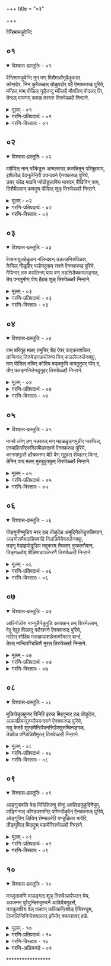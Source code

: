 +++
title = "०३"

+++

वॆन्ऱिमामऴुवेन्दि

## ०१

<details open><summary>विश्वास-प्रस्तुतिः - ०१</summary>

वॆन्ऱिमामऴुवेन्दि मुन् मण् मिशैमन्नरैमूवॆऴुकाल्  
कॊन्ऱदेव, निन् कुरैकऴल् तॊऴुवदोर् वहै ऎनक्करुळ् पुरिये,  
मन्ऱिल् माम् पॊऴिल् नुऴैतन्दु मल्लिहै मौवलिन् पोदलर् त्ति,  
तॆन्ऱल् मामणम् कमळ् तरवरु तिरुवॆळ्ळऱै निन्ऱाने.
</details>

<details><summary>मूलम् - ०१</summary>

वॆन्ऱिमामऴुवेन्दि मुन् मण् मिशैमन्नरैमूवॆऴुकाल्  
कॊन्ऱदेव, निन् कुरैकऴल् तॊऴुवदोर् वहै ऎनक्करुळ् पुरिये,  
मन्ऱिल् माम् पॊऴिल् नुऴैतन्दु मल्लिहै मौवलिन् पोदलर् त्ति,  
तॆन्ऱल् मामणम् कमळ् तरवरु तिरुवॆळ्ळऱै निन्ऱाने.
</details>

<details><summary>गरणि-प्रतिपदार्थः - ०१</summary>

वॆन्ऱि= जयप्रदवाद, मा = दॊड्ड, मऴु = गण्डुगॊडलियन्नु, एन्दि = धरिसि, मुन् = हिन्दॆ ऒन्दु कालदल्लि, , मण् मिशै= भूमियन्नाळुव, मन्नरै = राजरन्नु, मूवॆऴु काल् = इप्पत्तॊन्दु सल, कॊन्ऱ देव = कॊन्दु हाकिद देवने, निन् = निन्न, कुरै कऴल् = अलङ्कृतवाद पादगळन्नु, तॊऴुवदु = सेवॆमाडुवन्थ, ओर् वहै = ऒन्दु रीतियन्नु, ऎनक्कु = ननगॆ, अरुळ् पुरिये = कृपॆमाडु, मन्ऱिल् = मनॆय अङ्गळगळल्लि, \(इतर बिडुविन स्थळगळल्लि\), माम् पॊऴिल् = माविन तोपुगळल्लि, नुऴै तन्दु = नुसुळि, मल्लिहै = मल्लिगॆय, मौवलिन् = जाजिय, पोदु = हूगळन्नु, अलर् त्ति = अरळिसि, तॆन्ऱल् = तॆङ्कणगाळियु, मामणम् = अतिशयवाद परिमळवन्नु, कमऴ् तर = कमळिसुवन्तॆ, वरु = बीसुत्तिरुव, तिरुवॆळ्लऱै निन्ऱाने = तिरुवॆळ्ळरैक्षेत्रदल्लि नॆलसिरुववने. 
</details>

<details><summary>गरणि-विस्तारः - ०१</summary>

जयप्रदवाद दॊड्ड गण्डुगॊडलियन्नु हिडिदु, हिन्दॆ ऒन्दु कालदल्लि, भूमियन्नाळुव राजरन्नु इप्पत्तॊन्दु सल कॊन्दु हाकिद देवने, मनॆय अङ्गळ मत्तु बिडुविरुव स्थळगळल्लि माविन तोपुगळल्लि नुसुळि, बॆळॆदिरुव मल्लिगॆ मत्तु जाजिय हूगळन्नु अरळिसि, अवुगळ अतिशयवाद परिमळवन्नु कमळिसुवन्तॆ बीसुत्तिरुव तॆङ्कणगाळिय तिरुवॆळ्ळरै क्षेत्रदल्लि नॆलसिरुव स्वामिये, निन्न अलङ्कृतवाद तिरुवडिगळ सेवॆमाडुवन्थ ऒन्दु मार्गवन्नु ननगॆ करुणिसबेकु. 

ई तिरुमॊऴिय पाशुरगळु तिरुवॆळ्ळरै क्षेत्रदल्लि अर्चास्वरूपनागि नॆलसिरुव भगवन्तनिगॆ मीसलु. ई क्षेत्रवु उत्तमवाद सुगन्धवन्नु हॊत्तु तरुव हितकरवाद तॆङ्कणगाळिगॆ मैऒड्डिदॆ. परिशुद्धवाद बिळिय कल्लिन बॆट्टगळ क्षेत्रवादद्दरिन्द अदक्कॆ “तिरुवॆळ्ळरै” ऎन्दरॆ ’श्वेताद्रि – बिळिय बॆट्ट’ ऎम्ब हॆसरु, ऎन्नुत्तारॆ. माविन तोपुगळू, मल्लिगॆ जाजि मॊदलाद ऎल्ल बगॆय सुवासनॆय हूबळ्ळिगळू ऎल्लॆल्लियू बॆळॆदिरुव, सुन्दरवाद क्षेत्रदल्लि भगवन्तनु दिव्यसुन्दरनागि भगवन्तनु नॆलसिद्दानॆ. हिन्दॆ, आ स्वामिये, परशुरामनागि अवतरिसि, तन्न तन्दॆयाद जमदग्नि महर्षिगॆ अवमान मादिद कार्तवीर्यार्जुननॆम्ब बलिष्ठ क्षत्रिय राजनन्नु शिक्षिसिद्दल्लदॆ, स्वार्थसाधकराद दुष्ट क्षत्रियरे भूमिय मेलॆ उळियदन्तॆ माडलु फणतॊट्टु तन्न गण्डुगॊडलियन्नु हिडिदु इप्पत्तॊन्दु सल भूप्रदक्षिणॆ माडि, कैगॆ सिक्कक्षत्रियरन्नॆल्ला कॊच्चि हाकिदनु. आ स्वामिये ईग मधुरमूर्तियागि तिरुवॆळ्ळरै क्षेत्रदल्लि नॆलसिरुवुदु. अवन सेवॆ माडि, अवनन्नु ऒलिसिकॊळ्ळबेकॆम्ब उत्कटवाद आशॆयिन्द, आळ्वाररु स्वामियन्ने बेडिकॊळ्ळुत्तारॆ- “स्वामी, निन्न तिरुवडिगळ सेवॆमाडि निन्न कृपॆगॆ पात्रनागबहुदाद ऒन्दु अपरूपवाद भक्तिमार्गवन्नु ननगॆ दयॆनीडु”. 

सेवॆये भक्तिमार्गगळल्लि सरळवाद सुलभवाद मार्गवॆन्दू अदर मूलक भगवन्तन अनुग्रहवन्नु पडॆदुकॊळ्ळबेकॆन्दू आळ्वारर इङ्गितवो, हितवचनवो?
</details>

## ०२

<details open><summary>विश्वास-प्रस्तुतिः - ०२</summary>

वशैयिल् नान् मऱैकॆडुत्त अम्मलरयऱ् करुळिमुन् परिमुहमाय्,  
इशैकॊळ् वेदनूलॆन्ऱिवै पयन्दवने ऎनक्करुळ् पुरिये,  
उयर् कॊळ् मादवि प्पोदॊडुलाविय मारुदम् वीदियिन् वाय्,  
तिशैयॆल्लाम् कमऴुम् पॊऴिल् शूऴ् तिरुवॆळ्लऱै निन्ऱाने.
</details>

<details><summary>मूलम् - ०२</summary>

वशैयिल् नान् मऱैकॆडुत्त अम्मलरयऱ् करुळिमुन् परिमुहमाय्,  
इशैकॊळ् वेदनूलॆन्ऱिवै पयन्दवने ऎनक्करुळ् पुरिये,  
उयर् कॊळ् मादवि प्पोदॊडुलाविय मारुदम् वीदियिन् वाय्,  
तिशैयॆल्लाम् कमऴुम् पॊऴिल् शूऴ् तिरुवॆळ्लऱै निन्ऱाने.
</details>

<details><summary>गरणि-प्रतिपदार्थः - ०२</summary>

वशै इल् = दोषगळिल्लद, नान् मऱै = नाल्कुवेदगळन्नु, कॆडुत्त = \(कॆडिसिकॊण्ड\), कळॆदुकॊण्ड, अ-मलर् अयऱ् कु = आ हूविन ब्रह्मनिगॆ, अरुळि = कृपॆमाडि, मुन् = हिन्दॆ ऒन्दु कालदल्लि, परिमुहम् आय् = हयग्रीव अवतारियागि, इशैकॊळ् = गानमाडुव, वेद नूल् ऎन्ऱु = वेदग्रन्थगळु ऎन्दु, इवै = इवुगळन्नु, पयन्दवने = हॆसरिट्टु करॆदवने, ऎनक्कु = ननगॆ, अरुळ् पुरिये = कृपॆदोरु, उयर् कॊळ् = ऎत्तरवागि बॆळॆदिरुव, मादवि पोदॊडु = माधवि हूगळॊडनॆ, उलाविय = सुळिदाडुव, मारुदम् = मन्दमारुतवु, विदियिन् वाय् = बीदिगळ मूलक, तिशै ऎल्लाम् = ऎल्ला दिक्कुगळू, कमऴुम् = कमळिसुव, पॊऴिल् शूऴ् = तोपुगळिन्द सुत्तुवरिद, तिरुवॆळ्ळऱै निन्ऱाने = तिरुवॆळ्ळरै क्षेत्रदल्लि नॆलसिरुववने.
</details>

<details><summary>गरणि-विस्तारः - ०२</summary>

दोषगळिल्लद नाल्कुवेदगळन्नु \(कॆडिसिकॊण्ड\) कळॆदुकॊण्ड आ हूविन अजनिगॆ कृपॆमाडि, हयग्रीवनागि, गानमाडुव वेदग्रन्थगळु ऎन्दु इवक्कॆ हॆसरिट्टवने, ऎत्तरवागि बॆळॆदिरुव माधवी हूगळॊडनॆ सुळिदाडुव मन्दमारुतवु बीदिगळ मूलक ऎल्ला दिक्कुगळल्लू कमळिसुव तोपुगळिन्द सुत्तुवरिद तिरुवॆळ्ळरै क्षेत्रदल्लि नॆलसिरुववने, ननगॆ कृपॆदोरु. 

ऎत्तरवागि बॆळॆद मरगळुळ्ळ तोपुगळिन्द तिरुवॆळ्ळरै क्षेत्रवु सुत्तुवरिदिदॆ. मरगळिगॆ माधवीलतॆगळु हॆणॆदुकॊण्डु, अवू सह ऎत्तरक्कॆ बॆळॆदिवॆ. अवुगळल्लि समृद्धियागि अरळिद हूगळ नडुवॆ तॆङ्कण मन्दमारुतवु सुळिदाडुत्ता, परिमळवन्नु तुम्बिकॊण्डु, इडिय क्षेत्रवे कमळिसुवन्तॆ माडुत्तदॆ. आ दिव्य सन्निवेशदल्लिये भगवन्तनु नित्यवास माडुत्तिरुवुदु. आ स्वामिये, हिन्दॆ, सृष्टिगॆ आदियल्लि तन्न नाभिकमलदल्लिये चतुर्मुखब्रह्मनन्नु सृष्टिसिदनु. अवनिगॆ दोषरहितवू परिशुद्धवू आद नाल्कुवेदगळन्नु उपदेशमाडिदनु. ब्रह्मनु अजागरूकनागिरुव समयक्कागि मधुकैटभटरॆम्ब राक्षसरु अवुगळन्नु अपहरिसिकॊण्डु होगि आळवाद कडलल्लि अडगिकॊण्डुबिट्टरु. ब्रह्मनु दिक्कुकॆट्टवनागि भगवन्तनल्लि मॊरॆयिट्टनु. अवनिगॆ कृपॆदोरुवुदक्कागि, स्वामियु हयग्रीवनागि अवतरिसि, राक्षसरन्नु कॊन्दु, वेदगळन्नु मत्तॆब्रह्मनिगॆ ऒप्पिसिद्दल्लदॆ, ताने अवनिगॆ क्रमबद्धवागि गानपूर्णवागि, अवुगळन्नु साङ्गवागि उपदेशिसिदनु. महदुपकारियाद स्वामियन्नु आळ्वाररु बेडुत्तारॆ. “स्वामी, निन्न तिरुवडिगळ सेवॆयन्नु ऎडॆबिडदन्तॆ माडबहुदाद ऒन्दु मार्‍गवन्नु ननगॆ करुणिसु”.
</details>

## ०३

<details open><summary>विश्वास-प्रस्तुतिः - ०३</summary>

वॆय्यनायुलहेऴुडन् नलिन्दवन् उडलहमिरुपिळवा,  
कैयिल् नीळुहिर् प्पडैयदुवाय् त्तवने ऎनक्करुळ् पुरिये,  
मैयिनार् तरु वरालिनम् पाय वण् तडत्तिडैक्कमलङ्गळ्,  
तॆय् वनाऱुमॊण् पॊय् हैहळ् शूऴ् तिरुवॆळ्ळऱै निन्ऱाने,
</details>

<details><summary>मूलम् - ०३</summary>

वॆय्यनायुलहेऴुडन् नलिन्दवन् उडलहमिरुपिळवा,  
कैयिल् नीळुहिर् प्पडैयदुवाय् त्तवने ऎनक्करुळ् पुरिये,  
मैयिनार् तरु वरालिनम् पाय वण् तडत्तिडैक्कमलङ्गळ्,  
तॆय् वनाऱुमॊण् पॊय् हैहळ् शूऴ् तिरुवॆळ्ळऱै निन्ऱाने,
</details>

<details><summary>गरणि-प्रतिपदार्थः - ०३</summary>

वॆय्यन् आय् = कडुदुष्टनागि, उलहु एळ् = एळुलोकगळन्नू, उडन् = ऒट्टागि, नलिन्दवन् = हिंसिसिदवन, उडलहम् = ऎदॆयन्नु, इरु पिळवुआ = ऎरडु शीळागि, कैयिल् = कैयल्लिन, नीळ् उहिर् = उद्दनाद उगुरुगळॆम्ब, पडै अदु = आयुधवागि, वाय् त्तवने = पडॆदवने, ऎनक्कु = ननगॆ, अरुळ् पुरिये = कृपॆदोरु, मैयिन् = कप्पुबण्णदिन्द, आर् तरु = तुम्बिरुव, वराल् इनम्= वरल् मीनुगळ गुम्पु \(समूहवु\), पाय = चिम्मि नॆगॆयुत्तिरुव, वण् तडत्तु इडै = सुन्दरवाद तटाकगळल्लि, कमलङ्गळ् = कमलगळु, तॆय् वम् = दिव्यवाद, नाऱुम् = परिमळदिन्द कूडिद, ऒण् = सॊबगिन, पॊय् हैहळ् शूऴ् = सरोवर \(मडुवु\)गळिन्द सुत्तुवरिदिरुव, तिरुवॆळ्ळऱै निन्ऱाने = तिरुवॆळ्ळरैयल्लिरुववने. 
</details>

<details><summary>गरणि-विस्तारः - ०३</summary>

कडुदुष्टनागि एळु लोकगळन्नू ऒट्टागि हिंसिसिदवन ऎदॆयन्नु ऎरडुहोळागि कैयल्लिन उद्दवाद उगुरुगळॆम्ब आयुधवन्नुळ्ळवने, कप्पुबण्णदिन्द तुम्बिरुव वराल् मीनुगळु चिम्मि नॆगॆदाडुव सुन्दरवाद तटाकगळल्लि कमलगळ दिव्यवाद परिमळदिन्द कूडिद सॊबगिन मडुवुगळिन्द सुत्तुवरिदिरुव तिरुवॆळ्ळरै क्षेत्रदल्लि नॆलसिरुववने, ननगॆ कृपॆदोरु. 

कडुदुष्टनागि, एळु लोकगळन्नू बहळ क्रूरवागि हिंसिसुत्तिद्दवनु हिरण्यकशिपु. अवनु पडॆदुकॊण्डिद्द अपारवाद वरगळ परिणामवागि, अवनु अजेयनागि, याव आयुधदिन्दलू मडियदवनागिद्द. तानु विष्णुद्वेषियागि, तन्न मगनू विष्णुभक्तनू आद बालक प्रह्लादनन्नु बहळवागि हिंसिसिदनु. स्वामियु तन्न आश्रितनाद प्रह्लादनन्नु रक्षिसुवुदक्कागियू “भगवन्तनु \(हरियु\) ऎल्लॆल्लू इरुव”नॆम्ब अवन मातुगळन्नु यथार्थगॊळिसुवुदक्कागियू, स्वामियु उक्किन कम्बदिन्दले नरहरिरूपियागि उद्भविसि, तन्न कैउगुरुगळन्ने आयुधवन्नागि उपयोगिसि हिरण्यकशिपुविन ऎदॆयन्नु सीळि, बगॆदु कॊन्दनु.

तिरुवॆळ्ळरै क्षेत्रदल्लि ऎल्लॆल्लियू सुन्दरवाद सरोवरगळिवॆ. अवुगळल्लि अच्चकप्पुबण्णद वराल् मीनुगळु आनन्ददिन्द चिम्मि नॆगॆदाडुत्तवॆ. अल्लल्लि भारि मडुगळिवॆ. अवुगळल्लि कमलद हूगळु यथेच्छवागि अरळि तम्म दिव्यवाद परिमळवन्नु क्षेत्रदल्लॆल्ला हरडि तुम्बुत्तवॆ. सॊबगिन प्रकृतिय नडुवॆये दिव्यसुन्दरनाद अर्चामूर्तियागि स्वामियु नॆलसिद्दानॆ. “स्वामी, निन्न दासनागि नित्यसेवॆमाडुव ऒन्दु मार्गवन्नु करुणिसु” ऎन्दु आळ्वाररु बेडिकॊळ्ळुत्तारॆ.
</details>

## ०४

<details open><summary>विश्वास-प्रस्तुतिः - ०४</summary>

वाम् बरियुह मन्नर् तमुयिर् शॆह ऐवर् कट्करशळित्त,  
ताम्बिनार् तिरुवेङ्गडप्पॊरुप्प निन् कादलैयरुळॆनक्कु,  
माम् पॊऴिल् तळिर् कोदिय मडक्कुयि वायदुतुयर् प्पॆय् द,  
तीम् पलङ्गनित्तेनदुनुहर् तिरुवॆळ्ळऱै निन्ऱाने.
</details>

<details><summary>मूलम् - ०४</summary>

वाम् बरियुह मन्नर् तमुयिर् शॆह ऐवर् कट्करशळित्त,  
ताम्बिनार् तिरुवेङ्गडप्पॊरुप्प निन् कादलैयरुळॆनक्कु,  
माम् पॊऴिल् तळिर् कोदिय मडक्कुयि वायदुतुयर् प्पॆय् द,  
तीम् पलङ्गनित्तेनदुनुहर् तिरुवॆळ्ळऱै निन्ऱाने.
</details>

<details><summary>गरणि-प्रतिपदार्थः - ०४</summary>

वाम् परि = मुन्नुग्गि बरुव कुदुरॆगळु, उह = चॆदरिहोगुवन्तॆयू, मडियुवन्तॆयू, मन्नर् तम् = राजरुगळ, उयिर् = जीवगळु, शॆह = मडियुवन्तॆयू, ऐवर् कट्कु = ऐवरिगॆ, अरशु = राज्यवन्नु, अळित्त = कॊट्ट, काम्बिन् आर् = बिदिरिनिन्द तुम्बिद, तिरुवेङ्गडम् = तिरुवॆङ्कटगिरिय, पॊरुप्प = स्वामिये, निन् कादलै = निन्नल्लि परमभक्तियन्नु, ऎनक्कू अरुळ् = ननगॆ कृपॆमाडु, माम् पॊऴिल् = माविन तोपुगळल्लि, तळिर् = अवुगळ चिगुरन्नु, कोदि = सविदु सवरिसिकॊण्डु, मडकुयिल् = सुन्दरवाद कोगिलॆगळ, वाय् अदु = बायियु, तुवर् प्पु ऎय्द = ऒगरागलु, तीम् = सिहियाद, पलम् कनि = हलसिन हण्णिन, तेन् अदु = मधुवन्नु, नुहर् = कुडियुवन्थ, तिरुवॆळ्ळरै निन्ऱाने = तिरुवॆळ्ळरै क्षेत्रदल्लि नॆलसिरुववने. 
</details>

<details><summary>गरणि-विस्तारः - ०४</summary>

मुन्नुग्गि बरुव कुदुरॆगळु चॆदरि मडियुवन्तॆयू, राजरुगळु अळियुवन्तॆयू माडि ऐवरिगॆ राज्यवन्नु ऒदगिसिकॊट्टवने, माविन तोपुगळल्लि तळिरुगळन्नु सविदु सवरिसिकॊण्ड सुन्दरवाद कोगिलॆगळ बायि ऒगरागलु सिहियाद हलसिन हण्णिन मधुवन्नु कुडियुवन्थ तिरुवॆळ्ळरै क्षेत्रदल्लि नॆलसिरुववने, निन्नल्लि परमभक्तियन्नु ननगॆ करुणिसु.

महाभारत युद्धवन्नु तॊडगिसि, अदरल्लि शत्रुराजरू अवर चतुरङ्गबलवू सम्पूर्णवागि नाशवागुवन्तॆ माडि, भूभारवन्निळिसिदवनू, पञ्चपाण्डावरिगॆ न्यायवागि लभिसबेकागिद्द राज्यवन्नु अवरिगॆ ऒदगिसिकॊट्टवनू श्रीकृष्णावतारियाद सर्वेश्वरने. आ स्वामिये ईग मधुरवाद अर्चास्वरूपनागि तिरुवॆळ्ळरै क्षेत्रदल्लि नॆलसिद्दानॆ.

तिरुवॆळ्ळरै क्षेत्रदल्लि मावु हलसु मरगळ तोपुगळु तुम्बिवॆ. माविन तळिरन्नु मॆद्दु सॊक्केरिद सुन्दरवाद कोगिलॆगळु तम्म बाय ऒगरन्नु होगिसलु मधुरवाद हलसिन हण्णन्नु सविदु, आनन्दिसि, भगवन्तन गुणगान माडुत्तवॆयो ऎम्बन्तॆ मैमरॆतु हाडुत्तवॆ. 

आळ्वाररु हेळुत्तारॆ- “स्वामी, निन्न तिरुवडिगळल्लि अचलवाद परमभक्तियन्नु ननगॆ करुणिसु”.
</details>

## ०५

<details open><summary>विश्वास-प्रस्तुतिः - ०५</summary>

मानवे लॊण् हण् मडवरल् मण् महळऴुङ्गमुन्नीर् प्परप्पिल्,   
एनमाहियन्ऱिरुनिलमिडन्दवने ऎनक्करुळ् पुरिये,  
कानमामुल्लै हऱैक्करुम् बेऱि वॆण् मुऱुवल् शॆय्दलर् किन्ऱ,  
तेनिन् वाय् मलर् मुरुहुहुक्कूम् तिरुवॆळ्ळऱै निन्ऱाने.
</details>

<details><summary>मूलम् - ०५</summary>

मानवे लॊण् हण् मडवरल् मण् महळऴुङ्गमुन्नीर् प्परप्पिल्,   
एनमाहियन्ऱिरुनिलमिडन्दवने ऎनक्करुळ् पुरिये,  
कानमामुल्लै हऱैक्करुम् बेऱि वॆण् मुऱुवल् शॆय्दलर् किन्ऱ,  
तेनिन् वाय् मलर् मुरुहुहुक्कूम् तिरुवॆळ्ळऱै निन्ऱाने.
</details>

<details><summary>गरणि-प्रतिपदार्थः - ०५</summary>

मानम् = हिरिमॆगॆ \(गौरवक्कॆ\) तक्क, वेल् = वेलायुधदन्थ, ऒण् = सुन्दरवाद, कण् = कण्णुगळुळ्ळ, मडवरल् = साध्वियगुणगळिन्द कूडिद, मण् महळ् = भूदेवियु, अऴुङ्ग = मुळुगिरलु, मुन्नीर् परप्पिल् = कडलिन विस्तारवाद जलराशियल्लि, एनम् आहि = वराह स्वरूपनागि, अन्ऱु = अन्दु, इरुम् निलम् = विस्तारवाद भूमियन्नु, इडन्दवने = हिडिदु उद्धरिसिदवने, ऎनक्कु = ननगॆ, अरुळ् पुरिये = कृपॆमाडु, कानम् मामुल्लै = दॊड्डदाद मल्लिगॆयु, कऴै करुम्बु एऱि = सण्न बिदिरिन जल्लॆगळन्नु हब्बिकॊण्डु, वॆण् मुऱुवल् शॆय्दु = स्वच्छवाद मन्दहासवन्नु तोरि, अलर् किन्ऱ = अरळुव, तेनिन् वाय् मलर् = जेनुतुम्बिरुव हूगळु, मुरुहु = मधुवन्नु \(जेनन्नु\), उहुक्कुम् = उक्कि हरिसुत्तिरुव, तिरुवॆळ्ळऱै निन्ऱाने = तिरुवॆळ्ळरै क्षेत्रदल्लि नॆलसिरुववने. 
</details>

<details><summary>गरणि-विस्तारः - ०५</summary>

हिरिमॆगू गौरवक्कू तक्क वेलायुधदन्थ सुन्दरवाद कण्णुगळुळ्ळ साध्विगुणगळिन्द कूडिद भूदेवियु कडलिन विस्तारवाद जलराशियल्लि मुळुगिरलु, अन्दु, महावराहस्वरूपनागि विशालवाद भूमण्डलवन्नु हिडिदु उद्धरिसिदवने, दॊड्डदाद काडुमल्लिगॆयु सण्णबिदिरिन मॆळॆगळल्लि हब्बिकॊण्डु शुभ्रवाद मन्दहासवन्नु तोरि अरळुव जेनुतुम्बिद हूगळु मधुवन्नु उक्किसि हरिसुत्तिरुव तिरुवॆळ्ळरै क्षेत्रदल्लि नॆलसिरुववने, ननगॆ कृपॆमाडु. 

हिन्दॆ, ऒन्दु सल, जलप्रळयवागि, भूदेवियु विस्तारवाद जलराशियल्लि मुळुगि होगिद्दाग, \(हिरण्याक्षनु भूदेवियन्नु बलात्कारदिन्द ऎत्तिकॊण्डु कडलिनल्लि मुळुगि बच्चिट्टुकॊण्डाग\), भगवन्तनु महावराहनागि अवतरिसि, आ जलराशियल्लि मुळुगि, तन्न कोरॆ हल्लुगळिन्द \(अवनन्नु कॊन्दु\), भूदेवियन्नु ऎत्ति उद्धरिसिदनु. 

तिरुवॆळ्ळरै क्षेत्रदल्लि काडुमल्लिगॆ बळ्ळिगळु सण्णबिदिरिन मॆळॆगळल्लि ऎत्तरक्कॆ चॆन्नागि हब्बिकॊण्डु बॆळॆयुत्तवॆ. अवुगळ तुम्ब मल्लिगॆ हूगळु अरळि, प्रकृतिदेविय परिशुभ्रवाद मन्दहासवो ऎम्बन्तॆ शोभिसुत्तवॆ. अवुगळिन्द जेनु उक्कि हरियुत्तिरुत्तवॆ. 

महावराहनागि अवतरिसिद आ स्वामिये दिव्यवाद मन्दहासवन्नू मधुरवाद कृपाकटाक्षवन्नू बीरुत्ता, ईग, तिरुवॆळ्ळरै क्षेत्रदल्लि नॆलसिद्दानॆ. आ स्वामिय सम्मुखदल्लि निन्तु, “स्वामी, निन्न कटाक्षवन्नु नन्न कडॆगॆ हरिसि कृपॆ माडु” ऎन्दु बेडिकॊळ्ळुत्तारॆ.
</details>

## ०६

<details open><summary>विश्वास-प्रस्तुतिः - ०६</summary>

पॊङ्गुनीण्मुडिय मरर् हळ् तॊऴुदॆऴ अमुदिनैकॊडुत्तळिप्पान्,  
अङ्गोरामैयदाहियवादि निन्नडिमैयैयरुळॆनक्कु,  
तङ्गु पेडाइयोडूडिय मदुकरम् तैयलार् कुऴलणैवान्,  
तिङ्गळ्तोय् शॆन्निमाडाञ्जॆन्ऱणै तिरुवॆळ्लऱै निन्ऱाने.
</details>

<details><summary>मूलम् - ०६</summary>

पॊङ्गुनीण्मुडिय मरर् हळ् तॊऴुदॆऴ अमुदिनैकॊडुत्तळिप्पान्,  
अङ्गोरामैयदाहियवादि निन्नडिमैयैयरुळॆनक्कु,  
तङ्गु पेडाइयोडूडिय मदुकरम् तैयलार् कुऴलणैवान्,  
तिङ्गळ्तोय् शॆन्निमाडाञ्जॆन्ऱणै तिरुवॆळ्लऱै निन्ऱाने.
</details>

<details><summary>गरणि-प्रतिपदार्थः - ०६</summary>

पॊङ्गु = हॊळॆयुत्तिरुव, नीळ् मुडि = ऎत्तरवाद किरीटगळन्नु धरिसिरुव, अमरर् हळ् = देवतॆगळु, तॊऴुदु ऎऴ = नमस्करिसि पूजिसलु, अमुदिनै = अमृतवन्नु कॊडुत्तु अळिप्पान् = ऒदगिसिकॊट्टु कृपॆमाडुवुदक्कागि, अङ्गु = आग, ओर् = साटियिल्लद, आमै अदु आहि = आमॆय अवतारवन्नु तळॆद, आदि = आदिकारणने, निन् = निन्न, अडिमैयै = पादसेवॆयन्नु, ऎनक्कु = ननगॆ, अरुळाये = कृपॆदोरु, तङ्गु = तङ्गिरुव, पेडैयोडु = हॆण्णुदुम्बिगळॊडनॆ, ऊडिय = \(नडुवॆ\) कूडिरुव, मदुकरन् = गण्डुदुम्बियु, तैयलार् = स्त्रीयर, कुऴल् = तलॆगूदलिनल्लि, अणैवान् = हॊन्दिकॊळ्ळुवुदक्कागि, तिङ्गळ् तोय् = बॆळदिङ्गळिन्द तोयुव, शॆन्नि = शिखरगळुळ्ळ, माडम् = महडिगळन्नु, शॆन्ऱु = होगि सेरि, अणै = हॊन्दिकॊण्डिरुव, तिरुवॆळ्लऱै निन्ऱाने = तिरुवॆळ्ळरैक्षेत्रदल्लि नॆलसिरुववने. 
</details>

<details><summary>गरणि-विस्तारः - ०६</summary>

हॊळॆयुत्तिरुव ऎत्तरवाद किरीटगळन्नु धरिसिरुव देवतॆगळु नमस्करिसि पूजिसलु, अमृतवन्नु अवरिगॆ ऒदगिसिकॊट्टु कृपॆमाडुवुदक्कागि, आग, साटियिल्लद आमॆय अवतारवन्नु तळॆद आदिकारणने, निन्न पादसेवॆयन्नु ननगॆ कृपॆदोरु. हूगळल्लि तङ्गिरुव हॆण्णुदुम्बिगळॊडनॆ अवुगळ नडुवॆ कूडिरुव गण्डुदुम्बिगळु स्त्रीयर तलॆगूदलिनल्लि निद्रिसुवुदक्कागि बॆळदिङ्गळिन्द तॊय्दिरुव शिखरगळुळ्ळ महडिगळन्नु होगि सेरि अल्लि निद्रिसुव तिरुवॆळ्ळरै क्षेत्रदल्लि नॆलसिरुववने. 

हिन्दॆ, देवतॆगळिगॆ अवर दायादिगळाद राक्षसरु कॊट्ट किरुकुळवन्नु सहिसलारदॆ, देवतॆगळॆल्लरू ऒट्टागि होगि सर्वेश्वरनल्लि मॊरॆयिट्टरु. आग, स्वामियु, देवतॆगळन्नू दानवरन्नू ऒट्टुगूडिसि, समुद्रमथनवन्नु माडिदरॆ अमृतवु ऒदगि बरुवुदॆन्दु प्रचोदिसिदनु. अदक्कागि, मन्दरपर्वतवन्ने कडगोलन्नागियू, वासुकियन्नु हग्गवन्नागियू सिद्धपडिसिदनु. देवतॆगळु वासुकिय बालवन्नु हिडिदु निन्तरु. राक्षसरु वासुकिय तलॆगळन्नु हिडिदु निन्तरु. कडलल्लि मन्दरपर्वतवु मुळुगदॆ इरुवुदक्कागियू, कडॆयलु अनुकूलिसुवुदक्कागियू स्वामिये स्वतः आमॆय रूपवन्नु तळॆदु मन्दरपर्वतद अडियल्लि अदक्कॆ आसरॆयागि निन्तु, अदन्नु ऎत्ति हिडिदनु. समुद्रमथनदिन्द ऒदगि बन्द अमृतवन्नु स्वामियु मोहिनिवेषवन्नु तळॆदु राक्षसरिगॆ वञ्चिसि, देवतॆगळिगॆ मात्रवे हञ्चि, अवरन्नु अमररन्नागिसिदनु. दुष्टरन्नु शिक्षिसिद मत्तु शिष्टरन्नु रक्षिसिद आदिकारणने स्वामि. अवने ईग तिरुवॆळ्ळरै क्षेत्रदल्लि मधुरवाद अर्चामूर्तियागि नॆलसिद्दानॆ.
</details>

## ०७

<details open><summary>विश्वास-प्रस्तुतिः - ०७</summary>

आऱिनोडॊरु नान्गुडैनॆडुमुडि अरक्कन् तन् शिरमॆल्लाम्,  
वेऱु वेऱुह विल्लदु वळैत्तवने ऎनक्करुळ् पुरिये,  
माऱिल् शोदिय मरतहप्पाशडैत्तामरैमलर् वार्न्द,  
तेऱल् मान्दिवण्डिन्निशै मुरल् तिरुवॆळ्लऱै निन्ऱाने.
</details>

<details><summary>मूलम् - ०७</summary>

आऱिनोडॊरु नान्गुडैनॆडुमुडि अरक्कन् तन् शिरमॆल्लाम्,  
वेऱु वेऱुह विल्लदु वळैत्तवने ऎनक्करुळ् पुरिये,  
माऱिल् शोदिय मरतहप्पाशडैत्तामरैमलर् वार्न्द,  
तेऱल् मान्दिवण्डिन्निशै मुरल् तिरुवॆळ्लऱै निन्ऱाने.
</details>

<details><summary>गरणि-प्रतिपदार्थः - ०७</summary>

आऱि = हत्तु, नॆडु = ऎत्तरवाद, मुडि = किरीटगळन्नु धरिसिद, अरक्कन् तन् = राक्षसन, शिरम् ऎल्लाम् = तलॆगळॆल्लवू, उह = कळचि बीळुवन्तॆ, विल् अदु = धनुस्सन्नु \(बिल्लन्नु\), वळैत्तवने = बग्गिसिदवने, ऎनक्कु = ननगॆ, अरुळ् पुरिये = कृपॆदोरु, माऱु इल् = बदलावणॆ इल्लद, शोदिय = तेजस्सन्नुळ्ल, मरतहम् = मरकतमणिय हागॆ, पाशि उडै = पाचियन्नुळ्ळ, तामरै मलर्= तावरॆ हूगळल्लि, वार्न्द = उक्कि हरियुव, तेऱल् = मकरन्दवन्नु, मान्दि = कुडिदु, वण्डु = दुम्बिगळु, इन् इशै मुरल् = इनिदागि गान माडुव, तिरुवॆळ्लऱै निन्ऱाने = तिरुवॆळ्ळरैक्षेत्रदल्लि नॆलसिरुववने. 
</details>

<details><summary>गरणि-विस्तारः - ०७</summary>

ऎत्तरवाद हत्तु किरीटगळन्नु धरिसिद राक्षसन तलॆगळॆल्लवू कळचि बीळुवन्तॆ बिल्लन्नु बग्गिसिदवने, साटियिल्लद तेजस्सन्नुळ्ळ मरकत मणिय हागॆ पाचियन्नुळ्ळ तावरॆहूगळल्लि उक्कि हरियुव मकरन्दवन्नु कुडिदु दुम्बिगळु इनिदागि हाडुत्तिरुव तिरुवॆळ्ळरै क्षेत्रदल्लि नॆलसिरुववने, ननगॆ कृपॆदोरु.

हिन्दॆ श्रीरामनागि अवतरिसि, कडुदुष्टनाद महापराक्रमियाद रावणासुरन हत्तु तलॆगळन्नू तन्न कोदण्डदिन्दले उरुळिसिद परमसमर्थनाद सर्वेश्वरने, ईग, तिरुवॆळ्ळरै क्षेत्रदल्लि अर्चास्वरूपनागि नॆलसिद्दानॆ. अवन कृपॆगागि आळ्वाररु बेडिकॊळ्ळुत्तिद्दारॆ.
</details>

## ०८

<details open><summary>विश्वास-प्रस्तुतिः - ०८</summary>

मुन्निव्वेऴुलहुणर् विनिऱि इरुळ् मिहवुम्बर् हळ् तॊऴुदेत्त,  
अन्नमाहियन्ऱुरुमऱैपयन्दवने ऎनक्करुळ् पुरिये,  
मन्नु केतहै शूतहमॆन्ऱिवैवनत्तिडैश्शुरुम्बिनङ्गळ्,  
तॆन्नवॆन्न वण्डिन्निशैमुरल् तिरुवॆळ्लऱै निन्ऱाने.
</details>

<details><summary>मूलम् - ०८</summary>

मुन्निव्वेऴुलहुणर् विनिऱि इरुळ् मिहवुम्बर् हळ् तॊऴुदेत्त,  
अन्नमाहियन्ऱुरुमऱैपयन्दवने ऎनक्करुळ् पुरिये,  
मन्नु केतहै शूतहमॆन्ऱिवैवनत्तिडैश्शुरुम्बिनङ्गळ्,  
तॆन्नवॆन्न वण्डिन्निशैमुरल् तिरुवॆळ्लऱै निन्ऱाने.
</details>

<details><summary>गरणि-प्रतिपदार्थः - ०८</summary>

मुन् = हिन्दॆ, इ-एऴ्- उलहु = ई एळु लोकगळू, उणर् वु इन्ऱि = ज्ञान \(तिळिवळिकॆ\) इल्लदॆ, इरुळ् मिमिह = \(अज्ञानद\) कत्तलॆयु बहळ हॆच्चिदाग, उम्बर् हळ् = देवतॆगळु, तॊऴुदु एत्त = दीनरागि स्तुतिसलु, अन्नम् आहि = हंसावतारियागि, अन्ऱु = अन्दु, अरुमऱै = साटियिल्लद \(अपरूपवाद\) वेदगळन्नु, पयन्दवने = सम्पादिसिकॊट्टवने, ऎनक्कु = ननगॆ, अरुळ् पुरिये = कृपॆदोरु, मन्नु = शाश्वतवाद, केतहै = ताळॆय गिडगळू, शूतहम् = माइनमरगळू, ऎन्ऱ इवै = ऎम्ब इवुगळु, \(मुन्तादवुगळु\), इरुव, वनत्तु इडै = वनद \(तोपिन\) नडुवॆ, शुरुम्बु इनङ्गळ् = दुम्बिगळ हिण्डुगळु, तॆन्न ऎन्न = ’तॆन् तॆन्’ ऎन्दु, वण्डु = दुम्बिगळ, इन् = इनिदाद, इशै = गानवन्नु, मुरल् = हाडुत्तिरुव \(मॊरॆयुत्तिरुव\), तिरुवॆळ्लऱै निन्ऱाने = तिरुवॆळ्ळरै क्षेत्रदल्लि नॆलसिरुववने. 
</details>

<details><summary>गरणि-विस्तारः - ०८</summary>

हिन्दॆ, ई एळुलोकगळु तिळिवळिकॆयिल्लदॆ अज्ञानद कत्तलॆयल्लि बहळ तॊळलुत्तिद्दाग, देवतॆगळु \(अमररु\), दीनरागि प्रार्थिसलु, अन्दु हंसावतारियागि साटियिल्लद वेदगळन्नु ऒदगिसिकॊट्टवने, शाश्वतवाद ताळॆमरगळु, माविनमरगळु ऎन्दु मुन्ताद मरगळिरुव तोपुगळ नडुवॆ तॆन् तॆन् ऎन्दु दुम्बिगळ हिण्डुगळु इनिदागि गानवन्नु मॊरॆयुत्तिरुव तिरुवॆळ्लरै क्षेत्रदल्लि नॆलसिरुववने, ननगॆ कृपॆ माडु. 

ई तिरुमॊऴिय हिन्दिन ऒन्दु पाशुरदल्लि, ब्रह्मनिगॆ कॊट्टिद्द वेदगळन्नु कद्दॊय्दु कडलल्लि मरॆयाद मधुकैटभरॆम्ब राक्षसर, जगदीश्वरनु हयग्रीव रूपियागि अवतरिसि, संहरिसि, मत्तॆ आ वेदगळन्नु ब्रह्मनिगॆ ऒदगिसिकॊट्टनॆम्ब विषयवन्नु विवरिसलागिदॆ. ई पाशुरदल्लि हेळिरुवुदु ज्ञानद बॆळकन्नु नीडुव आ वेदगळन्नु, जगत्तॆल्ल अज्ञानद कत्तलॆयल्लि मुळुगिद्द कालदल्लि स्वामियु हंसावतारियागि, अमरर प्रार्थनॆगॆ ओगॊट्टु, जगत्तिगॆ ऒदगिसिकॊट्टनु. ताने नारद महर्षिगळिगॆ वेदगळन्नु साङ्गवागि उपदेशिसिदनु ऎम्ब विषयवन्नु, चतुर्मुखनिगॆ सृष्टिगॆ साधनवागि वेदगळन्नु ऒदगिसिकॊट्टरॆ, अमररिगू जगत्तिगू भगवद्गुणानुभववन्नु अरितुकॊळ्ळुव दिव्यज्ञानवन्नु नीडलायितु.

कृपासिन्धुवाद आ स्वामिये ईग तिरुवॆळ्ळरै क्षेत्रदल्लि मधुरवाद अर्चास्वरूपियागि नॆलसिद्दानॆ. अवनन्नु पूजिसि, अवन कृपॆगॆ पात्ररागबेकॆन्नुत्तारॆ, आळ्वाररु.
</details>

## ०९

<details open><summary>विश्वास-प्रस्तुतिः - ०९</summary>

आङ्गुमावलि वेळ् वियिलिरन्दु शॆन्ऱु अहलिडमुऴुदिनैयुम्,  
पाङ्गिनाल् कॊण्डपरमनिऱ् पणिन्दॊऴुवेन् ऎनक्करुळ् पुरिये,  
ओङ्गुपिण् डियिन् शॆम्मालरेऱि वण्डुऴितर मावेऱि,  
तीङ्गुयिल् मिऴट्रुम् पडप्पैत्तिरुवॆळ्लऱै निन्ऱाने.
</details>

<details><summary>मूलम् - ०९</summary>

आङ्गुमावलि वेळ् वियिलिरन्दु शॆन्ऱु अहलिडमुऴुदिनैयुम्,  
पाङ्गिनाल् कॊण्डपरमनिऱ् पणिन्दॊऴुवेन् ऎनक्करुळ् पुरिये,  
ओङ्गुपिण् डियिन् शॆम्मालरेऱि वण्डुऴितर मावेऱि,  
तीङ्गुयिल् मिऴट्रुम् पडप्पैत्तिरुवॆळ्लऱै निन्ऱाने.
</details>

<details><summary>गरणि-प्रतिपदार्थः - ०९</summary>

आङ्गु = आग, मावलि वेळ् वियिल् = बलिचक्रवर्तिय यागदल्लि, शॆन्ऱु = होगि, इरन्दु = याचिसि, अहल् = विस्तारवाद, इडम् = स्थळवन्नु, मुऴुदिनैयुम्= ऎल्लवन्नू, वाङ्गिनाल् = क्रमवागि, कॊण्ड = अळॆदुकॊण्ड\(स्वाधीनपडिसिकॊण्ड\), परम = परमपुरुषने, निन् = निन्नन्नु, पणिन्दु ऎऴुवेन् = नमस्करिसि उज्जीविसुत्तेनॆ. ऎनक्कु = ननगॆ, अरुळ् पुरिये = कृपॆदोरु, ओङ्गु = ऎत्तरवागि बॆळॆदिरुव, पिण्डियिन् = अशोकवृक्षगळ, शॆम्मलर्= कॆम्पुहूगळल्लि, वण्डु = दुम्बिगळु, एऱि = हत्ति, उऴितर = सञ्चरिसुत्तिरुव, तीम् कुयिल् = मधुरवाद कोगिलॆयु, मा एऱि = माविनमरगळन्नेरि, मिऴट्रुम् = मुद्दुकूगन्नु कूगुव, पडप्पै = ऎत्तरवाद \(दट्टवाद\) तोटगळुळ्ल, तिरुवॆळ्ळऱै निन्ऱाने = तिरुवॆळ्ळरै क्षेत्रदल्लि नॆलसिरुववने. 
</details>

<details><summary>गरणि-विस्तारः - ०९</summary>

आग बलिचक्रवर्तिय याग शालॆगॆ होगि, याचिसि, विस्तारवाद ऎल्ल स्थळवन्नू क्रमवागि अळॆदु स्वाधीनपडिसिकॊण्ड परमपुरुषने, ऎत्तरवागि बॆळॆदिरुव अशोकवृक्षगळ कॆम्पुहूगळल्लि दुम्बिगळु हत्ति सुळिदाडुत्तिरुव मधुरवाद कोगिलॆगळु माविन मरगळन्नेरि, मुद्दु कूगन्नु ऎत्तरवाद \(दट्टवाद\) तोटगळुळ्ळ तिरुवॆळ्ळरै क्षेत्रदल्लि नॆलसिरुववने, निन्नन्नु पूजिसि अभ्युदयगॊळ्ळुत्तेनॆ. ननगॆ कृपॆमाडु. 

महादानि ऎनिसिद बलिचक्रवर्तिय यागशालॆगॆ जगदीश्वरनु होदद्दु अत्याकर्षकवाद, साटियिल्लद तेजस्वियाद वामनवटुविन वेषवन्नु तळॆदु, चक्रवर्तियन्नु याचिसिद्दु “मूरु हॆज्जॆ” नॆलवन्नु मात्रवे\! अदन्नु दानवागि स्वीकरिसिद कूडले, त्रिविक्रमनागि बॆळॆदु, ऎल्ला दिक्कुगळल्लू व्यापिसि, क्रमवागि अवकाशक्कॆ स्वल्पवू ऎडॆकॊडदन्तॆ अळॆदुकॊण्डद्दु. स्वामिय ऒन्दॊन्दु कॆलसवू अद्भुतवे,आश्चर्यकरवे\! आ परमने ईग तिरुवॆळ्ळरै क्षेत्रदल्लि मधुरवाद अर्चामूर्तियागि नॆलसिद्दानॆ. आ क्षेत्रदल्लिरुव दट्टवाद तोपुगळल्लि बहळ ऎत्तरक्कॆ बॆळॆदु निन्तिरुव अशोकवृक्षगळु विस्तारवागि हरडिरुव माविन मरगळू इवॆ. तोपुगळल्लि दुम्बिगळु ऎत्तरक्क् एरि, अशोकवृक्षगळ कॆम्पुहूगळल्लि सुळिदाडुत्ता, मधुपान माडुत्ता, इम्पागि गन माडुत्तवॆ. कोगिलॆगळादरो माविन मरगळन्नु आश्रयिसि, तळिरॆलॆगळन्नु मॆद्दु, सॊक्केरि, मुद्दागि गानमाडुत्ता ऎल्लॆडॆयल्लियू आनन्दवन्नु तुम्बुत्तवॆ. हागॆये, मधुरसुन्दरनाद परमनन्नु आळ्वाररु आश्रयिसिद्दारॆ. “स्वामी, दुम्बिगळिगू कोगिलॆगळिगू नीनु कृपॆमाडिरुव हागॆ ननगू कृपॆदोरु. निन्नन्नु पूजिसि नानु अभ्युदयगॊळ्ळुत्तेनॆ. निन्न आश्रयदल्लि परमानन्दवन्नु अनुभविसलु योग्यनागुत्तेनॆ – ऎन्नुत्तारॆ आळ्वाररु.
</details>

## १०

<details open><summary>विश्वास-प्रस्तुतिः - १०</summary>

मञ्जुलामणि माडङ्गळ् शूऴ् तिरुवॆळ्ळऱैयदन् मेय,  
अञ्जनम् पुरैयुन्दिरुवुरुवनै आदियैयमुदत्तै,  
नञ्जुलाविय वेल् वलवन् कलिकन्ऱिशॊळ् ऐयिरण्डुम्,  
ऎञ्जलिन्ऱिनिन्ऱेत्तवल्लार् इमैयोर् क्करशावर् हळे.
</details>

<details><summary>मूलम् - १०</summary>

मञ्जुलामणि माडङ्गळ् शूऴ् तिरुवॆळ्ळऱैयदन् मेय,  
अञ्जनम् पुरैयुन्दिरुवुरुवनै आदियैयमुदत्तै,  
नञ्जुलाविय वेल् वलवन् कलिकन्ऱिशॊळ् ऐयिरण्डुम्,  
ऎञ्जलिन्ऱिनिन्ऱेत्तवल्लार् इमैयोर् क्करशावर् हळे.
</details>

<details><summary>गरणि-प्रतिपदार्थः - १०</summary>

मञ्जु उलाम् = मोडगळु बिडदॆ सुळिदाडुव, मणि माडङ्गळ् = रत्नमयवाद माळिगॆ मनॆगळिन्द, शूऴ् = सुत्तुवरिदिरुव, तिरुवॆळ्लऱैअदन्मेय = तिरुवॆळ्ळरैयल्लि नॆलसिरुव, अञ्जनम् पुरैयुम् = काडिगॆयन्नु होलुव, तिरु = दिव्यवाद, उरुवनै = स्वरूपवुळ्ळवनन्नु, आदियै = ऎल्लक्कूआदियागिरुववनन्नु, अमुदत्तै = अमृतवन्नु, नञ्जु उलाविय = विषवन्नु सवरिरुव, वेल् वलवन् = वेलायुधधारियू, कलिकन्ऱि= कलिध्वंसियू \(आद तिरुमङ्गै आळ्वाररु\), शॊल् = हेळिद मातुगळु \(हाडुगळु\), ऐइरण्डुम् = हत्तन्नू, ऎञ्जल् इन्ऱि = \(याव\) कॊरतॆयू इल्लदॆ, निन्ऱु = मनस्सिनल्लि दृढवागिरिसिकॊण्डु, एत्तवल्लार् = स्तुतिसबल्लवरु, इमैयोर् क्कु= नित्यसूरिगळिगॆ, आशु आवर् हळे = आदरिसतक्कवरागुत्तारॆ. 
</details>

<details><summary>गरणि-विस्तारः - १०</summary>

मोडगळु बिडदॆ सुळिदाडुत्तिरुव नवरत्नमयवाद महडिमनॆगळिन्द सुत्तुवरिदिरुव तिरुवॆळ्ळरैयल्लि नॆलसिरुव काडिगॆयन्नु होलुव दिव्यवाद देहसौन्दर्यवुळ्ळवनन्नु, ऎल्लक्कूआदियागिरुववनन्नु. अमृतवन्नुविषवन्नु सवरिरुव वेलाद्युधधारियू, कलिध्वंसियू हेळिद हत्तु पाशुरगळन्नु याव कॊरतॆयू इल्लदॆ मनस्सिनल्लि दृढवागिरिसिकॊण्डु स्तुतिसबल्लवरु नित्यसूरिगळिन्दलू आदरिसतक्कवरागुत्तारॆ. 

तिरुवॆळ्ळरैक्षेत्रदल्लि ऎल्लि नोडिदरू नवरत्नमयवाद महडिमनॆगळिवॆ. अवुगळ शिखरगळन्नु कार्मुगिलु तङ्गि, सुळिदाडुत्तिरुत्तवॆ. सुन्दरवाद आ क्षेत्रदल्लि मधुरवाद अर्चास्वरूपनागि सर्वेश्वरनु नित्यवासमाडुत्तानॆ. काडिगॆयन्नु होलुव दिव्याकर्षकवाद देहसौन्दर्यवुळ्ळवनू, ऎल्लक्कू आदियू, कारणनू, अमृतक्कॆ सरिसमनाद परमभोग्यनू आ स्वामि. आ स्वामियन्नु कुरितु, क्रूरवाद वेलायुधवन्नु हिडिदवनाद, कलिध्वंसियाद तिरुमङ्गै आळ्वाररु ई हत्तु पाशुरगळन्नु रचिसि हाडिद्दारॆ. इवुगळन्नु दृढमनस्सिनिन्द याव कुन्दुकॊरतॆयू इल्लदन्तॆ हाडि भगवन्तनन्नु स्तुतिसबल्लवरु नित्यसूरिगळल्लि बहळ श्रेष्ठरागुत्तारॆ. परमपदवासिगळाद नित्यसूरिगळॆल्लरू अवरन्नु आदरदिन्दलू गौरवदिन्दलू काणुत्तारॆ. अवरॆल्लर नडुवॆ अवरु अरसरन्तॆये परमानन्दवन्नु अनुभविसुववरागुत्तारॆ. हीगिदॆ, ई तिरुमॊऴिय फलश्रुति. 

\*\*\*\*\*\*\*\*\*\*\*\*\*\*\*\*
</details>

<details><summary>गरणि-अडियनडे - ०१</summary>

वॆन्ऱि, वशै, वॆय्यन्, वाम्बरि, मानवेल्, पॊङ्गु, आऱु, मुम्, आङ्गु, मञ्जु, \(उन्दिमेल्\). 
</details>

\*\*\*\*\*\*\*\*\*\*\*\*\*\*\*\*\*
